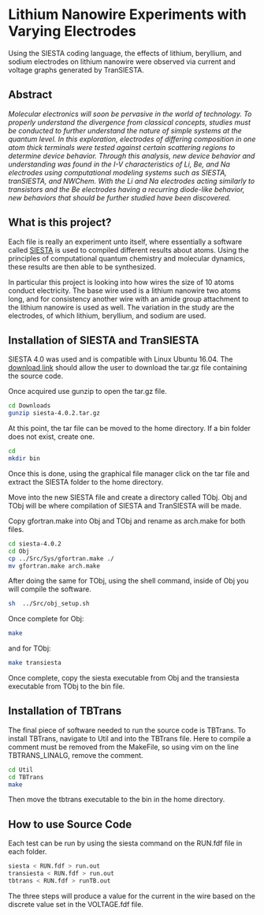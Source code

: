 # Lithium Nanowire Experiments with Varying Electrodes
Using the SIESTA coding language, the effects of lithium, beryllium, and sodium electrodes on lithium nanowire were observed via current and voltage graphs generated by TranSIESTA.

## Abstract
*Molecular electronics will soon be pervasive in the world of technology. To properly understand the divergence from classical concepts, studies must be conducted to further understand the nature of simple systems at the quantum level. In this exploration, electrodes of differing composition in one atom thick terminals were tested against certain scattering regions to determine device behavior. Through this analysis, new device behavior and understanding was found in the I-V characteristics of Li, Be, and Na electrodes using computational modeling systems such as SIESTA, tranSIESTA, and NWChem. With the Li and Na electrodes acting similarly to transistors and the Be electrodes having a recurring diode-like behavior, new behaviors that should be further studied have been discovered.*


## What is this project?
Each file is really an experiment unto itself, where essentially a software called [SIESTA](https://departments.icmab.es/leem/siesta/) is used to compiled different results about atoms. Using the principles of computational quantum chemistry and molecular dynamics, these results are then able to be synthesized. 

In particular this project is looking into how wires the size of 10 atoms conduct electricity. The base wire used is a lithium nanowire two atoms long, and for consistency another wire with an amide group attachment to the lithium nanowire is used as well. The variation in the study are the electrodes, of which lithium, beryllium, and sodium are used. 

## Installation of SIESTA and TranSIESTA
SIESTA 4.0 was used and is compatible with Linux Ubuntu 16.04.
The [download link](https://launchpad.net/siesta/4.0) should allow the user to download the tar.gz file containing the source code.

Once acquired use gunzip to open the tar.gz file.
```bash
cd Downloads
gunzip siesta-4.0.2.tar.gz
```

At this point, the tar file can be moved to the home directory. If a bin folder does not exist, create one.

```bash
cd
mkdir bin
```
Once this is done, using the graphical file manager click on the tar file and extract the SIESTA folder to the home directory. 

Move into the new SIESTA file and create a directory called TObj. Obj and TObj will be where compilation of SIESTA and TranSIESTA will be made.

Copy gfortran.make into Obj and TObj and rename as arch.make for both files.

```bash
cd siesta-4.0.2
cd Obj
cp ../Src/Sys/gfortran.make ./
mv gfortran.make arch.make
```
After doing the same for TObj, using the shell command, inside of Obj you will compile the software.

```bash
sh  ../Src/obj_setup.sh
```
Once complete for Obj:
```bash
make
```
and for TObj:
```bash
make transiesta
```
Once complete, copy the siesta executable from Obj and the transiesta executable from TObj to the bin file.

## Installation of TBTrans
The final piece of software needed to run the source code is TBTrans. To install TBTrans, navigate to Util and into the TBTrans file. Here to compile a comment must be removed from the MakeFile, so using vim on the line TBTRANS_LINALG, remove the comment.
```bash
cd Util
cd TBTrans
make
```
Then move the tbtrans executable to the bin in the home directory.

## How to use Source Code
Each test can be run by using the siesta command on the RUN.fdf file in each folder.
```bash
siesta < RUN.fdf > run.out
transiesta < RUN.fdf > run.out
tbtrans < RUN.fdf > runTB.out
```
The three steps will produce a value for the current in the wire based on the discrete value set in the VOLTAGE.fdf file.
